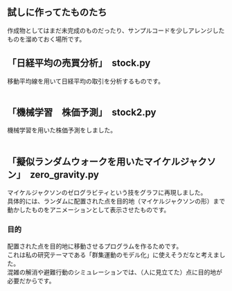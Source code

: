 ## 試しに作ってたものたち
作成物としてはまだ未完成のものだったり、サンプルコードを少しアレンジしたものを溜めておく場所です。  

## 「日経平均の売買分析」　stock.py
移動平均線を用いて日経平均の取引を分析するものです。  
<br>

## 「機械学習　株価予測」　stock2.py
機械学習を用いた株価予測をしました。  
<br>

## 「擬似ランダムウォークを用いたマイケルジャクソン」　zero_gravity.py
マイケルジャクソンのゼログラビティという技をグラフに再現しました。  
具体的には、ランダムに配置された点を目的地（マイケルジャクソンの形）まで動かしたものをアニメーションとして表示させたものです。  
  
### 目的
配置された点を目的地に移動させるプログラムを作るためです。  
これは私の研究テーマである「群集運動のモデル化」に使えそうだなと考えました。  
混雑の解消や避難行動のシミュレーションでは、（人に見立てた）点に目的地が必要だからです。
